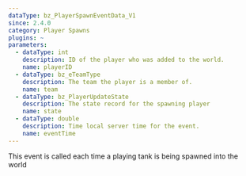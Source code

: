 ```yaml
---
dataType: bz_PlayerSpawnEventData_V1
since: 2.4.0
category: Player Spawns
plugins: ~
parameters:
  - dataType: int
    description: ID of the player who was added to the world.
    name: playerID
  - dataType: bz_eTeamType
    description: The team the player is a member of.
    name: team
  - dataType: bz_PlayerUpdateState
    description: The state record for the spawning player
    name: state
  - dataType: double
    description: Time local server time for the event.
    name: eventTime
---
```


This event is called each time a playing tank is being spawned into the world

